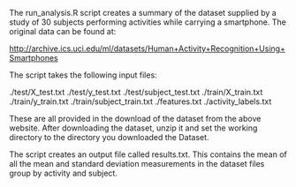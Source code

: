 The run_analysis.R script creates a summary of the dataset supplied by a study of 30 subjects 
performing activities while carrying a smartphone. The original data can be found at:

http://archive.ics.uci.edu/ml/datasets/Human+Activity+Recognition+Using+Smartphones


The script takes the following input files:

./test/X_test.txt
./test/y_test.txt
./test/subject_test.txt
./train/X_train.txt
./train/y_train.txt
./train/subject_train.txt
./features.txt
./activity_labels.txt

These are all provided in the download of the dataset from the above website. After downloading 
the dataset, unzip it and set the working directory to the directory you downloaded the Dataset.

The script creates an output file called results.txt. This contains the mean of all the mean and 
standard deviation measurements in the dataset files group by activity and subject.
